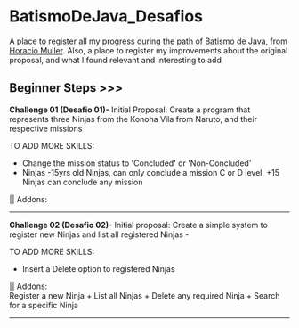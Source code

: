 # BatismoDeJava_Desafios
A place to register all my progress during the path of Batismo de Java, from [Horacio Muller](https://github.com/horaciomuller).
Also, a place to register my improvements about the original proposal, and what I found relevant and interesting to add

## Beginner Steps >>>


**Challenge 01 (Desafio 01)-**  Initial Proposal: Create a program that represents three Ninjas from the Konoha Vila from Naruto, and their respective missions  

TO ADD MORE SKILLS: 
+ Change the mission status to 'Concluded' or 'Non-Concluded'
+ Ninjas -15yrs old Ninjas, can only conclude a mission C or D level. +15 Ninjas can conclude any mission
  
|| Addons:<br> 

----------------------------------------------------

**Challenge 02 (Desafio 02)-** Initial proposal: Create a simple system to register new Ninjas and list all registered Ninjas -

TO ADD MORE SKILLS: <br>
+ Insert a Delete option to registered Ninjas

|| Addons: <br> 
Register a new Ninja + List all Ninjas + Delete any required Ninja + Search for a specific Ninja

----------------------------------------------------
